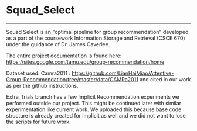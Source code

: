 # Squad_Select
------------------------------------------------------------------------------------
Squad Select is an "optimal pipeline for group recommendation" developed as a part of the coursework Information Storage and Retrieval (CSCE 670) under the guidance of Dr. James Caverlee. 

The entire project documentation is found here: https://sites.google.com/tamu.edu/group-recommendation/home 

Dataset used: Camra2011 : https://github.com/LianHaiMiao/Attentive-Group-Recommendation/tree/master/data/CAMRa2011 and cited in our work as per the github instructions.

Extra_Trials branch has a few Implicit Recommendation experiments we performed outside our project. This might be continued later with similar experimentation like current work. We uploaded this because base code structure is already created for implicit as well and we did not want to lose the scripts for future work.
